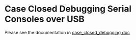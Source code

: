 Case Closed Debugging Serial Consoles over USB
==============================================

Please see the documentation in [case_closed_debugging doc][1]

[1]:https://chromium.googlesource.com/chromiumos/platform/ec/+/cr50_stab/docs/case_closed_debugging.md
